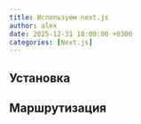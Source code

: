 ```yaml
---
title: Используем next.js
author: alex
date: 2025-12-31 18:00:00 +0300
categories: [Next.js]
---
```


## Установка

## Маршрутизация
